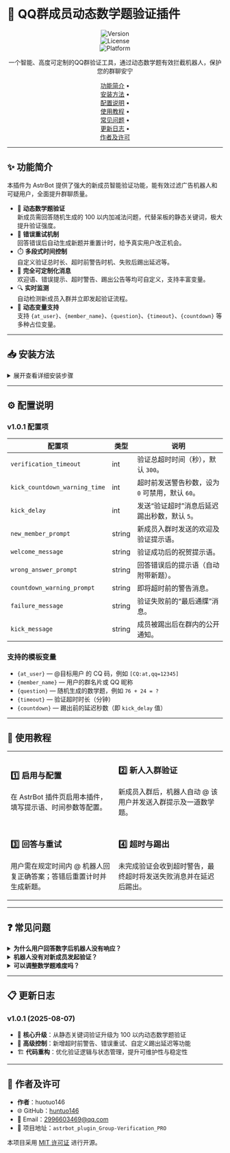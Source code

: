 # 🤖 QQ群成员动态数学题验证插件

<div align="center">
  
![Version](https://img.shields.io/badge/version-1.0.1-blue.svg)  
![License](https://img.shields.io/badge/license-MIT-green.svg)  
![Platform](https://img.shields.io/badge/platform-AstrBot-purple.svg)  

一个智能、高度可定制的QQ群验证工具，通过动态数学题有效拦截机器人，保护您的群聊安宁  

[功能简介](#✨-功能简介) •  
[安装方法](#📥-安装方法) •  
[配置说明](#⚙️-配置说明) •  
[使用教程](#📝-使用教程) •  
[常见问题](#❓-常见问题) •  
[更新日志](#📋-更新日志) •  
[作者及许可](#👤-作者及许可)

</div>

---

## ✨ 功能简介

本插件为 AstrBot 提供了强大的新成员智能验证功能，能有效过滤广告机器人和可疑用户，全面提升群聊质量。

- 🧠 **动态数学题验证**  
  新成员需回答随机生成的 100 以内加减法问题，代替呆板的静态关键词，极大提升验证强度。  
- 🔄 **错误重试机制**  
  回答错误后自动生成新题并重置计时，给予真实用户改正机会。  
- ⏱️ **多段式时间控制**  
  自定义验证总时长、超时前警告时机、失败后踢出延迟等。  
- 🎨 **完全可定制化消息**  
  欢迎语、错误提示、超时警告、踢出公告等均可自定义，支持丰富变量。  
- 🔍 **实时监测**  
  自动检测新成员入群并立即发起验证流程。  
- 💬 **动态变量支持**  
  支持 `{at_user}`、`{member_name}`、`{question}`、`{timeout}`、`{countdown}` 等多种占位变量。  

---

## 📥 安装方法

<details>
<summary>展开查看详细安装步骤</summary>

1. 打开 AstrBot 插件管理界面。  
2. 在插件市场搜索 `astrbot_plugin_Group-Verification_PRO` 并安装。  
3. 安装完成后，进入插件配置页面进行参数设置。  
4. 保存配置并重启机器人，或在插件管理中手动重载本插件。  
5. （可选）下载 release 包，解压后放入 `astrbot/plugins` 目录，再重启机器人。  

</details>

---

## ⚙️ 配置说明

### v1.0.1 配置项

| 配置项                        | 类型    | 说明                                               |
| ----------------------------- | ------- | -------------------------------------------------- |
| `verification_timeout`        | int     | 验证总超时时间（秒），默认 `300`。                  |
| `kick_countdown_warning_time` | int     | 超时前发送警告秒数，设为 `0` 可禁用，默认 `60`。     |
| `kick_delay`                  | int     | 发送“验证超时”消息后延迟踢出秒数，默认 `5`。        |
| `new_member_prompt`           | string  | 新成员入群时发送的欢迎及验证提示语。               |
| `welcome_message`             | string  | 验证成功后的祝贺提示语。                           |
| `wrong_answer_prompt`         | string  | 回答错误后的提示语（自动附带新题）。               |
| `countdown_warning_prompt`    | string  | 即将超时前的警告消息。                             |
| `failure_message`             | string  | 验证失败前的“最后通牒”消息。                       |
| `kick_message`                | string  | 成员被踢出后在群内的公开通知。                     |

### 支持的模板变量

- `{at_user}` — @目标用户 的 CQ 码，例如 `[CQ:at,qq=12345]`  
- `{member_name}` — 用户的群名片或 QQ 昵称  
- `{question}` — 随机生成的数学题，例如 `76 + 24 = ?`  
- `{timeout}` — 验证超时时长（分钟）  
- `{countdown}` — 踢出前的延迟秒数（即 `kick_delay` 值）  

---

## 📝 使用教程

<table>
  <tr>
    <td width="50%">
      <h3>1️⃣ 启用与配置</h3>
      <p>在 AstrBot 插件页启用本插件，填写提示语、时间参数等配置。</p>
    </td>
    <td width="50%">
      <h3>2️⃣ 新人入群验证</h3>
      <p>新成员入群后，机器人自动 @ 该用户并发送入群提示及一道数学题。</p>
    </td>
  </tr>
  <tr>
    <td width="50%">
      <h3>3️⃣ 回答与重试</h3>
      <p>用户需在规定时间内 @ 机器人回复正确答案；答错后重置计时并生成新题。</p>
    </td>
    <td width="50%">
      <h3>4️⃣ 超时与踢出</h3>
      <p>未完成验证会收到超时警告，最终超时将发送失败消息并在延迟后踢出。</p>
    </td>
  </tr>
</table>

---

## ❓ 常见问题

<details>
<summary><b>为什么用户回答数字后机器人没有响应？</b></summary>
<p>请确认用户在回复中正确 <b>@ 了机器人</b>，否则机器人无法识别消息。</p>
</details>

<details>
<summary><b>机器人没有对新成员发起验证？</b></summary>
<p>检查机器人是否为管理员，且 AstrBot 的事件通知权限正常，未被风控或屏蔽。</p>
</details>

<details>
<summary><b>可以调整数学题难度吗？</b></summary>
<p>当前版本固定为 100 以内加减法，足以区分真实用户与脚本；未来版本或支持难度配置。</p>
</details>

---

## 📋 更新日志

### v1.0.1 (2025-08-07)
- 🚀 **核心升级**：从静态关键词验证升级为 100 以内动态数学题验证  
- 🔔 **高级控制**：新增超时前警告、错误重试、自定义踢出延迟等功能  
- 🏗️ **代码重构**：优化验证逻辑与状态管理，提升可维护性与稳定性  

---

## 👤 作者及许可

- **作者**：huotuo146  
- 🌐 GitHub：[huntuo146](https://github.com/huntuo146)  
- 📧 Email：[2996603469@qq.com](mailto:2996603469@qq.com)  
- 🔗 项目地址：`astrbot_plugin_Group-Verification_PRO`  

本项目采用 [MIT 许可证](LICENSE) 进行开源。  

</div>
